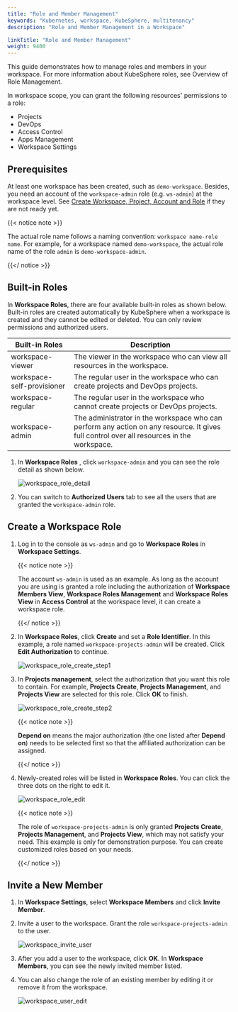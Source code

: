 ```yaml
---
title: "Role and Member Management"
keywords: "Kubernetes, workspace, KubeSphere, multitenancy"
description: "Role and Member Management in a Workspace"

linkTitle: "Role and Member Management"
weight: 9400
---
```


This guide demonstrates how to manage roles and members in your workspace. For more information about KubeSphere roles, see Overview of Role Management.

In workspace scope, you can grant the following resources' permissions to a role:

- Projects
- DevOps
- Access Control
- Apps Management
- Workspace Settings

## Prerequisites

At least one workspace has been created, such as `demo-workspace`. Besides, you need an account of the `workspace-admin` role (e.g. `ws-admin`) at the workspace level. See [Create Workspace, Project, Account and Role](../../quick-start/create-workspace-and-project/) if they are not ready yet.

{{< notice note >}} 

The actual role name follows a naming convention: `workspace name-role name`. For example, for a workspace named `demo-workspace`, the actual role name of the role `admin` is `demo-workspace-admin`.

{{</ notice >}} 

## Built-in Roles

In **Workspace Roles**, there are four available built-in roles as shown below. Built-in roles are created automatically by KubeSphere when a workspace is created and they cannot be edited or deleted. You can only review permissions and authorized users.

| Built-in Roles     | Description                                                  |
| ------------------ | ------------------------------------------------------------ |
| workspace-viewer | The viewer in the workspace who can view all resources in the workspace. |
| workspace-self-provisioner     | The regular user in the workspace who can create projects and DevOps projects. |
| workspace-regular   | The regular user in the workspace who cannot create projects or DevOps projects. |
| workspace-admin     | The administrator in the workspace who can perform any action on any resource. It gives full control over all resources in the workspace. |

1. In **Workspace Roles** , click `workspace-admin` and you can see the role detail as shown below.

   ![workspace_role_detail](/images/docs/workspace-administration/role-and-member-management/workspace_role_detail.png)

2. You can switch to **Authorized Users** tab to see all the users that are granted the `workspace-admin` role.

## Create a Workspace Role

1. Log in to the console as `ws-admin` and go to **Workspace Roles** in **Workspace Settings**.

   {{< notice note >}}

   The account `ws-admin` is used as an example. As long as the account you are using is granted a role including the authorization of **Workspace Members View**, **Workspace Roles Management** and **Workspace Roles View** in **Access Control** at the workspace level, it can create a workspace role.

   {{</ notice >}} 

2. In **Workspace Roles**, click **Create** and set a **Role Identifier**. In this example, a role named `workspace-projects-admin` will be created. Click **Edit Authorization** to continue.

   ![workspace_role_create_step1](/images/docs/workspace-administration/role-and-member-management/workspace_role_create_step1.png)

3. In **Projects management**, select the authorization that you want this role to contain. For example, **Projects Create**, **Projects Management**, and **Projects View** are selected for this role. Click **OK** to finish.

   ![workspace_role_create_step2](/images/docs/workspace-administration/role-and-member-management/workspace_role_create_step2.png)

   {{< notice note >}} 

   **Depend on** means the major authorization (the one listed after **Depend on**) needs to be selected first so that the affiliated authorization can be assigned.

   {{</ notice >}} 

4. Newly-created roles will be listed in **Workspace Roles**. You can click the three dots on the right to edit it.

   ![workspace_role_edit](/images/docs/workspace-administration/role-and-member-management/workspace_role_edit.png)

   {{< notice note >}} 

   The role of `workspace-projects-admin` is only granted **Projects Create**, **Projects Management**, and **Projects View**, which may not satisfy your need. This example is only for demonstration purpose. You can create customized roles based on your needs.

   {{</ notice >}} 

## Invite a New Member

1. In **Workspace Settings**, select **Workspace Members** and click **Invite Member**.

2. Invite a user to the workspace. Grant the role `workspace-projects-admin` to the user. 

   ![workspace_invite_user](/images/docs/workspace-administration/role-and-member-management/workspace_invite_user.png)


3. After you add a user to the workspace, click **OK**. In **Workspace Members**, you can see the newly invited member listed.

4. You can also change the role of an existing member by editing it or remove it from the workspace.

   ![workspace_user_edit](/images/docs/workspace-administration/role-and-member-management/workspace_user_edit.png)

